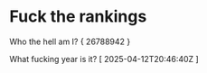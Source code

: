 # Fuck the rankings

Who the hell am I?
{ 26788942 }

What fucking year is it?
[ 2025-04-12T20:46:40Z ]
